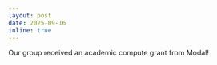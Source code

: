 ```yaml
---
layout: post
date: 2025-09-16
inline: true
---
```


Our group received an academic compute grant from Modal!
